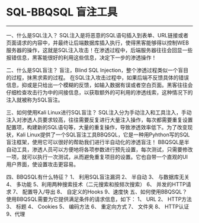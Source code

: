 # SQL-BBQSQL 盲注工具
---

一、什么是SQL注入？ SQL注入是将恶意的SQL语句插入到表单、URL链接或者页面请求的内容中，并最终让后端数据库插入执行，使得黑客能够得以控制WEB服务器的操作，这就是SQL注入攻击！在渗透过程中，后端服务器往往会回显一些报错信息，黑客能很好的利用这些信息，决定下一步的渗透操作！ 

二、什么是SQL盲注？ 盲注，Blind SQL Injection，整个渗透过程类似一个盲目的过程，抹黑求索的过程。 在SQL注入攻击过程中，如果后端不反馈具体的错误信息，抑或是只给出一个模糊的反馈，如输入数据有误或者空白页面。黑客往往会仔细检查攻击行为中的间接信息，以获取额外的可利用的渗透线索，这种情况下的注入就被称为SQL盲注。

 三、如何使用Kali Linux进行SQL盲注？ SQL注入分为手动注入和工具注入，手动注入对渗透人员要求较高，往往需要反复进行大量注入操作，每次都需要重复设置配置项，构建新的SQL语句等，大量的重复操作，导致渗透效率低下。为了改变现状，Kali Linux提供了一个SQL盲注工具BBQSQL，它是一种用Pyhthon写的SQL盲注框架，使用它可以很好的帮助我们进行半自动化的渗透盲注！  BBQSQL是半自动工具，渗透人员可以方便地将各项参数进行预先设置，每次测试，只需要修改一项，就可以执行一次测试，从而避免重复项目的设置。它也自带一个直观的UI用户界面，使设置攻击更容易。

 四、BBQSQL有什么特征？ 1、 利用SQL盲注漏洞 2、 半自动 3、 与数据库无关 4、 多功能 5、利用两种搜索技术（二元搜索和按频次搜索） 6、 并发的HTTP请求 7、 配置导入/导出 8、 自定义的Hooks 9、速度快 五、如何使用BBQSQL？ 使用BBQSQL需要为它提供满足条件的请求信息，如下： 1、 URL 2、 HTTP方法 3、 标题 4、 Cookies 5、 编码方法 6、 重定向方式 7、 文件夹 8、 HTTP认证 9、代理

